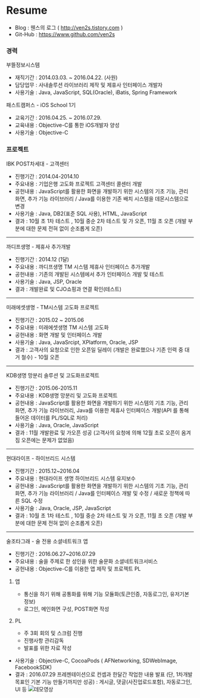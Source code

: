 **Resume**
===============
- Blog : 웬스의 로그 ( http://ven2s.tistory.com )
- Git-Hub : https://www.github.com/ven2s


### **경력**

부뜰정보시스템 

 - 재직기간 : 2014.03.03. ~ 2016.04.22. (사원)
 - 담당업무 : 사내솔루션 라이브러리 제작 및 제휴사 인터페이스 개발자
 - 사용기술 : Java, JavaScript, SQL(Oracle), iBatis, Spring Framework

패스트캠퍼스 -  iOS School 1기

 * 교육기간 : 2016.04.25. ~ 2016.07.29.
 *  교육내용 : Objective-C를 통한 iOS개발자 양성
 * 사용기술 : Objective-C

 
### **프로젝트**

IBK POST차세대 - 고객센터

 - 진행기간 :   2014.04-2014.10
 - 주요내용 : 기업은행 고도화 프로젝트 고객센터 콜센터 개발
 - 공헌내용 : JavaScript를 활용한 화면을 개발하기 위한 시스템의 기초 기능, 관리 화면, 추가 기능 라이브러리 / Java를 이용한 기존 배치 시스템을 데몬시스템으로 변경
 - 사용기술 : Java, DB2(표준 SQL 사용), HTML, JavaScript
 - 결과 : 10월 초 1차 테스트 , 10월 중순 2차 테스트 및 가 오픈, 11월 초 오픈 (개발 부분에 대한 문제 전혀 없이 순조롭게 오픈)

----------

까디프생명 - 제휴사 추가개발
 
  - 진행기간 : 2014.12 (1달)
  - 주요내용 : 까디프생명 TM 시스템 제휴사 인터페이스 추가개발
  - 공헌내용 : 기존의 개발된 시스템에서 추가 인터페이스 개발 및 테스트
  - 사용기술 : Java, JSP, Oracle
  - 결과 : 개발완료 및 CJO쇼핑과 연결 확인(테스트)

----------

미래에셋생명 - TM시스템 고도화 프로젝트

 - 진행기간 : 2015.02 ~ 2015.06
 - 주요내용 : 미래에셋생명 TM 시스템 고도화
 - 공헌내용 : 화면 개발 및 인터페이스 개발 
 - 사용기술 : Java, JavaSrcipt, XPlatform, Oracle, JSP
 - 결과 : 고객사의 요청으로 인한 오픈일 딜레이 (개발은 완료했으나 기존 인력 중 대거 철수) - 10월 오픈

----------

KDB생명 망분리 솔루션 및 고도화프로젝트 

 - 진행기간 :   2015.06-2015.11
 - 주요내용 : KDB생명 망분리 및  고도화 프로젝트
 - 공헌내용 : JavaScript를 활용한 화면을 개발하기 위한 시스템의 기초 기능, 관리 화면, 추가 기능 라이브러리, Java를 이용한 제휴사 인터페이스 개발(API 를 통해 들어온 데이터를 PL/SQL로 처리)
 - 사용기술 : Java, Oracle, JavaScript
 - 결과 : 11월 개발완료 및 가오픈 성공 (고객사의 요청에 의해 12월 초로 오픈이 옴겨짐 오픈에는 문제가 없었음)

----------

현대라이프 - 하이브리드 시스템

 - 진행기간 :  2015.12~2016.04
 - 주요내용 : 현대라이프 생명 하이브리드 시스템 유지보수
 - 공헌내용 : JavaScript를 활용한 화면을 개발하기 위한 시스템의 기초 기능, 관리 화면, 추가 기능 라이브러리 / Java를 인터페이스 개발 및 수정 / 새로운 정책에 따른 SQL 수정
 - 사용기술 : Java, Oracle, JSP, JavaScript
 - 결과 : 10월 초 1차 테스트 , 10월 중순 2차 테스트 및 가 오픈, 11월 초 오픈 (개발 부분에 대한 문제 전혀 없이 순조롭게 오픈)

----------

술조타그래 - 술 전용 소셜네트워크 앱

 - 진행기간 : 2016.06.27~2016.07.29
 - 주요내용 : 술을 주제로 한 성인을 위한 술문화 소셜네트워크서비스
 - 공헌내용 : Objective-C를 이용한 앱 제작 및 프로젝트 PL
 
 1) 앱 
       - 통신을 하기 위해 공통화를 위해 기능 모듈화(토큰인증, 자동로그인, 유저기본정보) 
       - 로그인, 메인화면 구성, POST화면 작성
 
 2) PL
       - 주 3회 회의 및 스크럼 진행 
       - 진행사항 관리감독 
       - 발표를 위한 자료 작성

 - 사용기술 : Objective-C, CocoaPods ( AFNetworking, SDWebImage, FacebookSDK)
 -  결과 : 2016.07.29 프레젠테이션으로 컨셉과 한달간 작업한 내용 발표 (단, 1차개발 목표인 기본 기능 만들기까지만 성공)  :  게시글, 댓글(사진업로드포함), 자동로그인, UI 등 
![데모영상](https://www.github.com/ven2s/resume/image/sooljota_demo.gif)